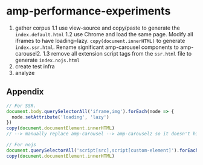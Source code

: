 # amp-performance-experiments

1. gather corpus
  1.1 use view-source and copy/paste to generate the `index.default.html`
  1.2 use Chrome and load the same page. Modify all iframes to have loading=lazy. `copy(document.innerHTML)` to generate `index.ssr.html`. Rename significant amp-carousel components to amp-carousel2.
  1.3 remove all extension script tags from the `ssr.html` file to generate `index.nojs.html`
2. create test infra
3. analyze


## Appendix

```javascript
// For SSR.
document.body.querySelectorAll('iframe,img').forEach(node => {
  node.setAttribute('loading', 'lazy')
})
copy(document.documentElement.innerHTML)
// --> manually replace amp-carousel --> amp-carousel2 so it doesn't hide itself immediately during build.

// For nojs
document.querySelectorAll('script[src],script[custom-element]').forEach(node => node.remove())
copy(document.documentElement.innerHTML)
```
